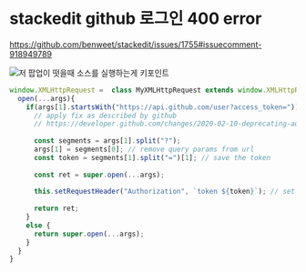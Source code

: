 # stackedit github 로그인 400 error 
https://github.com/benweet/stackedit/issues/1755#issuecomment-918949789

![저 팝업이 떳을때 소스를 실행하는게 키포인트](https://photos.app.goo.gl/obuZhHyp6c3LR9jT6)

```js
window.XMLHttpRequest =  class MyXMLHttpRequest extends window.XMLHttpRequest {
  open(...args){
    if(args[1].startsWith("https://api.github.com/user?access_token=")) {
      // apply fix as described by github
      // https://developer.github.com/changes/2020-02-10-deprecating-auth-through-query-param/#changes-to-make
  
      const segments = args[1].split("?");
      args[1] = segments[0]; // remove query params from url
      const token = segments[1].split("=")[1]; // save the token
      
      const ret = super.open(...args);
      
      this.setRequestHeader("Authorization", `token ${token}`); // set required header
      
      return ret;
    }
    else {
      return super.open(...args);
    }
  }
}
```
    



<!--stackedit_data:
eyJoaXN0b3J5IjpbMTUwNzU3MzU5MV19
-->